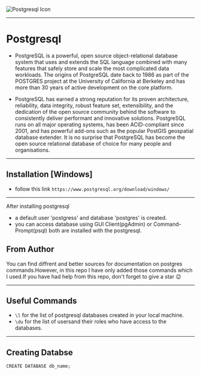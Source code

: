 
![Postgresql Icon](https://sourcegraphstatic.com/blog/postgres-version-update/postgres-version-update.jpg)
***
# Postgresql
 - PostgreSQL is a powerful, open source object-relational database system that uses and extends the SQL language combined with many features that safely store and scale the most complicated data workloads. The origins of PostgreSQL date back to 1986 as part of the POSTGRES project at the University of California at Berkeley and has more than 30 years of active development on the core platform.

 - PostgreSQL has earned a strong reputation for its proven architecture, reliability, data integrity, robust feature set, extensibility, and the dedication of the open source community behind the software to consistently deliver performant and innovative solutions. PostgreSQL runs on all major operating systems, has been ACID-compliant since 2001, and has powerful add-ons such as the popular PostGIS geospatial database extender. It is no surprise that PostgreSQL has become the open source relational database of choice for many people and organisations.
***
## Installation [Windows]
 - follow this link
 ```https://www.postgresql.org/download/windows/ ```
***
After installing postgresql
- a default user 'postgress' and database 'postgres' is created.
- you can access database using GUI Client(pgAdmin) or Command-Prompt(psql) both are installed with the postgresql. 

## From Author
You can find diffrent and better sources for documentation on postgres commands.However, in this repo I have only added those commands which I used.If you have had help from this repo, don't forget to give a star :wink:
***
## Useful Commands
 - ```\l``` for the list of postgresql databases created in your local machine.
 - ```\du``` for the list of usersand their roles who have access to the databases.
***
## Creating Databse
``` CREATE DATABASE db_name; ```
